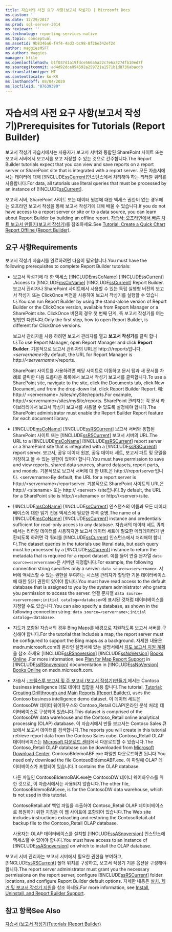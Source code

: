 ```yaml
---
title: 자습서의 사전 요구 사항(보고서 작성기) | Microsoft Docs
ms.custom: ''
ms.date: 12/29/2017
ms.prod: sql-server-2014
ms.reviewer: ''
ms.technology: reporting-services-native
ms.topic: conceptual
ms.assetid: 9b8346a6-f4f4-4ad3-bc98-8f2be342ef2d
author: maggiesMSFT
ms.author: maggies
manager: kfile
ms.openlocfilehash: b1f037d1a19fdce566a5a22c7e6a3274fb10ed7f
ms.sourcegitcommit: ad4d92dce894592a259721a1571b1d8736abacdb
ms.translationtype: MT
ms.contentlocale: ko-KR
ms.lasthandoff: 08/04/2020
ms.locfileid: "87639390"
---
```

# <a name="prerequisites-for-tutorials-report-builder"></a><span data-ttu-id="9cd9d-102">자습서의 사전 요구 사항(보고서 작성기)</span><span class="sxs-lookup"><span data-stu-id="9cd9d-102">Prerequisites for Tutorials (Report Builder)</span></span>
  <span data-ttu-id="9cd9d-103">보고서 작성기 자습서에서는 사용자가 보고서 서버와 통합된 SharePoint 사이트 또는 보고서 서버에서 보고서를 보고 저장할 수 있는 것으로 간주합니다.</span><span class="sxs-lookup"><span data-stu-id="9cd9d-103">The Report Builder tutorials expect that you can view and save reports on a report server or SharePoint site that is integrated with a report server.</span></span> <span data-ttu-id="9cd9d-104">모든 자습서에서는 데이터에 대해 [!INCLUDE[ssCurrent](../includes/sscurrent-md.md)]인스턴스에서 처리해야 하는 리터럴 쿼리를 사용합니다.</span><span class="sxs-lookup"><span data-stu-id="9cd9d-104">For data, all tutorials use literal queries that must be processed by an instance of [!INCLUDE[ssCurrent](../includes/sscurrent-md.md)].</span></span>  
  
 <span data-ttu-id="9cd9d-105">보고서 서버, SharePoint 사이트 또는 데이터 원본에 대한 액세스 권한이 없는 경우에는 오프라인 보고서 작성을 통해 보고서 작성기에 대해 배울 수 있습니다.</span><span class="sxs-lookup"><span data-stu-id="9cd9d-105">If you do not have access to a report server or site or to a data source, you can learn about Report Builder by building an offline report.</span></span> <span data-ttu-id="9cd9d-106">[자습서: 오프라인에서 빠른 차트 보고서 만들기&#40;보고서 작성기&#41;](report-builder/tutorial-create-a-quick-chart-report-offline-report-builder.md)를 참조하세요.</span><span class="sxs-lookup"><span data-stu-id="9cd9d-106">See [Tutorial: Create a Quick Chart Report Offline &#40;Report Builder&#41;](report-builder/tutorial-create-a-quick-chart-report-offline-report-builder.md).</span></span>  
  
## <a name="requirements"></a><span data-ttu-id="9cd9d-107">요구 사항</span><span class="sxs-lookup"><span data-stu-id="9cd9d-107">Requirements</span></span>  
 <span data-ttu-id="9cd9d-108">보고서 작성기 자습서를 완료하려면 다음이 필요합니다.</span><span class="sxs-lookup"><span data-stu-id="9cd9d-108">You must have the following prerequisites to complete Report Builder tutorials:</span></span>  
  
-   <span data-ttu-id="9cd9d-109">보고서 작성기에 대 한 액세스 [!INCLUDE[msCoName](../includes/msconame-md.md)] [!INCLUDE[ssCurrent](../includes/sscurrent-md.md)] .</span><span class="sxs-lookup"><span data-stu-id="9cd9d-109">Access to [!INCLUDE[msCoName](../includes/msconame-md.md)] [!INCLUDE[ssCurrent](../includes/sscurrent-md.md)] Report Builder.</span></span> <span data-ttu-id="9cd9d-110">보고서 관리자나 SharePoint 사이트에서 사용할 수 있는 독립 실행형 버전의 보고서 작성기 또는 ClickOnce 버전을 사용하여 보고서 작성기를 실행할 수 있습니다.</span><span class="sxs-lookup"><span data-stu-id="9cd9d-110">You can run Report Builder by using the stand-alone version of Report Builder or the ClickOnce version, available from Report Manager or a SharePoint site.</span></span> <span data-ttu-id="9cd9d-111">ClickOnce 버전의 경우 첫 번째 단계, 즉 보고서 작성기를 여는 방법만 다릅니다.</span><span class="sxs-lookup"><span data-stu-id="9cd9d-111">Only the first step, how to open Report Builder, is different for ClickOnce versions.</span></span>  
  
     <span data-ttu-id="9cd9d-112">보고서 관리자을 사용 하려면 보고서 관리자를 열고 **보고서 작성기**를 클릭 합니다.</span><span class="sxs-lookup"><span data-stu-id="9cd9d-112">To use Report Manager, open Report Manager and click **Report Builder**.</span></span> <span data-ttu-id="9cd9d-113">기본적으로 보고서 관리자의 URL은 http:///reports입니다. \<*servername*></span><span class="sxs-lookup"><span data-stu-id="9cd9d-113">By default, the URL for Report Manager is http://\<*servername*>/reports.</span></span>  
  
     <span data-ttu-id="9cd9d-114">SharePoint 사이트를 사용하려면 해당 사이트로 이동하고 문서 탭과 새 문서를 차례로 클릭한 다음 드롭다운 목록에서 보고서 작성기 보고서를 클릭합니다.</span><span class="sxs-lookup"><span data-stu-id="9cd9d-114">To use a SharePoint site, navigate to the site, click the Documents tab, click New Document, and from the drop-down list, click Report Builder Report.</span></span> <span data-ttu-id="9cd9d-115">예: http:// \<servername> /sites/mySite/reports.</span><span class="sxs-lookup"><span data-stu-id="9cd9d-115">For example, http://\<servername>/sites/mySite/reports.</span></span> <span data-ttu-id="9cd9d-116">SharePoint 관리자는 각 문서 라이브러리에서 보고서 작성기 보고서를 사용할 수 있도록 설정해야 합니다.</span><span class="sxs-lookup"><span data-stu-id="9cd9d-116">The SharePoint administrator must enable the Report Builder Report feature for each document library.</span></span>  
  
-   <span data-ttu-id="9cd9d-117">[!INCLUDE[msCoName](../includes/msconame-md.md)] [!INCLUDE[ssRSCurrent](../includes/ssrscurrent-md.md)] 보고서 서버와 통합된 SharePoint 사이트 또는 [!INCLUDE[ssRSCurrent](../includes/ssrscurrent-md.md)] 보고서 서버의 URL.</span><span class="sxs-lookup"><span data-stu-id="9cd9d-117">The URL to a [!INCLUDE[msCoName](../includes/msconame-md.md)] [!INCLUDE[ssRSCurrent](../includes/ssrscurrent-md.md)] report server or a SharePoint site that is integrated with a [!INCLUDE[ssRSCurrent](../includes/ssrscurrent-md.md)] report server.</span></span> <span data-ttu-id="9cd9d-118">보고서, 공유 데이터 원본, 공유 데이터 세트, 보고서 파트 및 모델을 저장하고 볼 수 있는 권한이 있어야 합니다.</span><span class="sxs-lookup"><span data-stu-id="9cd9d-118">You must have permission to save and view reports, shared data sources, shared datasets, report parts, and models.</span></span> <span data-ttu-id="9cd9d-119">기본적으로 보고서 서버에 대 한 URL은 http:///reportserver입니다. \<servername></span><span class="sxs-lookup"><span data-stu-id="9cd9d-119">By default, the URL for a report server is http://\<servername>/reportserver.</span></span> <span data-ttu-id="9cd9d-120">기본적으로 SharePoint 사이트의 URL은 http:// \<sitename> 또는 http:// \<server> /site입니다.</span><span class="sxs-lookup"><span data-stu-id="9cd9d-120">By default, the URL for a SharePoint site is http://\<sitename> or http://\<server>/site.</span></span>  
  
-   <span data-ttu-id="9cd9d-121">[!INCLUDE[msCoName](../includes/msconame-md.md)] [!INCLUDE[ssCurrent](../includes/sscurrent-md.md)] 인스턴스의 이름과 모든 데이터베이스에 대한 읽기 전용 액세스에 필요한 자격 증명.</span><span class="sxs-lookup"><span data-stu-id="9cd9d-121">The name of a [!INCLUDE[msCoName](../includes/msconame-md.md)] [!INCLUDE[ssCurrent](../includes/sscurrent-md.md)] instance and credentials sufficient for read-only access to any database.</span></span> <span data-ttu-id="9cd9d-122">자습서의 데이터 세트 쿼리에서는 리터럴 데이터를 사용하지만 보고서 데이터 세트에 필요한 메타데이터가 반환되도록 하려면 각 쿼리를 [!INCLUDE[ssCurrent](../includes/sscurrent-md.md)] 인스턴스에서 처리해야 합니다.</span><span class="sxs-lookup"><span data-stu-id="9cd9d-122">The dataset queries in the tutorials use literal data, but each query must be processed by a [!INCLUDE[ssCurrent](../includes/sscurrent-md.md)] instance to return the metadata that is required for a report dataset.</span></span> <span data-ttu-id="9cd9d-123">예를 들어 연결 문자열 `data source=<servername>`은 서버만 지정합니다.</span><span class="sxs-lookup"><span data-stu-id="9cd9d-123">For example, the following connection string specifies only a server: `data source=<servername>`.</span></span> <span data-ttu-id="9cd9d-124">서버에 액세스할 수 있는 권한을 부여하는 시스템 관리자가 할당한 기본 데이터베이스에 대한 읽기 권한이 있어야 합니다.</span><span class="sxs-lookup"><span data-stu-id="9cd9d-124">You must have read access to the default database that is assigned to you by the system administrator who grants you permission to access the server.</span></span> <span data-ttu-id="9cd9d-125">연결 문자열 `data source=<servername>;initial catalog=<database>`에 표시된 것처럼 데이터베이스를 지정할 수도 있습니다.</span><span class="sxs-lookup"><span data-stu-id="9cd9d-125">You can also specify a database, as shown in the following connection string: `data source=<servername>;initial catalog=<database>`.</span></span>  
  
-   <span data-ttu-id="9cd9d-126">지도가 포함된 자습서의 경우 Bing Maps를 배경으로 지원하도록 보고서 서버를 구성해야 합니다.</span><span class="sxs-lookup"><span data-stu-id="9cd9d-126">For the tutorial that includes a map, the report server must be configured to support the Bing maps as a background.</span></span> <span data-ttu-id="9cd9d-127">자세한 내용은 msdn.microsoft.com의 온라인 설명서에 있는 설명서에서 [지도 보고서 지원 계획](plan-for-map-report-support.md) 을 참조 하세요 [!INCLUDE[ssRSnoversion](../includes/ssrsnoversion-md.md)] [!INCLUDE[ssNoVersion](../includes/ssnoversion-md.md)] [Books Online](https://go.microsoft.com/fwlink/?LinkId=154888) .</span><span class="sxs-lookup"><span data-stu-id="9cd9d-127">For more information, see [Plan for Map Report Support](plan-for-map-report-support.md) in [!INCLUDE[ssRSnoversion](../includes/ssrsnoversion-md.md)] documentation in [!INCLUDE[ssNoVersion](../includes/ssnoversion-md.md)] [Books Online](https://go.microsoft.com/fwlink/?LinkId=154888) on msdn.microsoft.com.</span></span>  
  
-   <span data-ttu-id="9cd9d-128">자습서 [: 드릴스루 보고서 및 주 보고서 &#40;보고서 작성기&#41;만들기 ](tutorial-creating-drillthrough-and-main-reports-report-builder.md)에서는 Contoso business intelligence 데모 데이터 집합을 사용 합니다.</span><span class="sxs-lookup"><span data-stu-id="9cd9d-128">The tutorial, [Tutorial: Creating Drillthrough and Main Reports &#40;Report Builder&#41;](tutorial-creating-drillthrough-and-main-reports-report-builder.md), uses the Contoso business intelligence demo dataset.</span></span> <span data-ttu-id="9cd9d-129">이 데이터 세트은 ContosoDW 데이터 웨어하우스와 Contoso_Retail OLAP(온라인 분석 처리) 데이터베이스로 구성되어 있습니다.</span><span class="sxs-lookup"><span data-stu-id="9cd9d-129">This dataset is comprised of the ContosoDW data warehouse and the Contoso_Retail online analytical processing (OLAP) database.</span></span> <span data-ttu-id="9cd9d-130">이 자습서에서 만들 보고서는 Contoso Sales 큐브에서 보고서 데이터를 검색합니다.</span><span class="sxs-lookup"><span data-stu-id="9cd9d-130">The reports you will create in this tutorial retrieve report data from the Contoso Sales cube.</span></span> <span data-ttu-id="9cd9d-131">Contoso_Retail OLAP 데이터베이스는 [Microsoft 다운로드 센터](https://www.microsoft.com/download/details.aspx?id=18279)에서 다운로드할 수 있습니다.</span><span class="sxs-lookup"><span data-stu-id="9cd9d-131">The Contoso_Retail OLAP database can be downloaded from [Microsoft Download Center](https://www.microsoft.com/download/details.aspx?id=18279).</span></span> <span data-ttu-id="9cd9d-132">ContosoBIdemoABF.exe 파일만 다운로드하면 됩니다.</span><span class="sxs-lookup"><span data-stu-id="9cd9d-132">You need only download the file ContosoBIdemoABF.exe.</span></span> <span data-ttu-id="9cd9d-133">이 파일에 OLAP 데이터베이스가 포함되어 있습니다.</span><span class="sxs-lookup"><span data-stu-id="9cd9d-133">It contains the OLAP database.</span></span>  
  
     <span data-ttu-id="9cd9d-134">다른 파일인 ContosoBIdemoBAK.exe는 ContosoDW 데이터 웨어하우스를 위한 것으로, 이 자습서에서는 사용되지 않습니다.</span><span class="sxs-lookup"><span data-stu-id="9cd9d-134">The other file, ContosoBIdemoBAK.exe, is for the ContosoDW data warehouse, which is not used in this tutorial.</span></span>  
  
     <span data-ttu-id="9cd9d-135">ContosoRetail.abf 백업 파일을 추출하여 Contoso_Retail OLAP 데이터베이스로 복원하기 위한 지침은 이 웹 사이트에 포함되어 있습니다.</span><span class="sxs-lookup"><span data-stu-id="9cd9d-135">The Web site includes instructions extracting and restoring the ContosoRetail.abf backup file to the Contoso_Retail OLAP database.</span></span>  
  
     <span data-ttu-id="9cd9d-136">사용자는 OLAP 데이터베이스를 설치할 [!INCLUDE[ssASnoversion](../includes/ssasnoversion-md.md)] 인스턴스에 액세스할 수 있어야 합니다.</span><span class="sxs-lookup"><span data-stu-id="9cd9d-136">You must have access to an instance of [!INCLUDE[ssASnoversion](../includes/ssasnoversion-md.md)] on which to install the OLAP database.</span></span>  
  
 <span data-ttu-id="9cd9d-137">보고서 서버 관리자는 보고서 서버에서 필요한 권한을 부여하고, [!INCLUDE[ssRSCurrent](../includes/ssrscurrent-md.md)] 폴더 위치를 구성하고, 보고서 작성기 기본 옵션을 구성해야 합니다.</span><span class="sxs-lookup"><span data-stu-id="9cd9d-137">The report server administrator must grant you the necessary permissions on the report server, configure [!INCLUDE[ssRSCurrent](../includes/ssrscurrent-md.md)] folder locations, and configure Report Builder default options.</span></span> <span data-ttu-id="9cd9d-138">자세한 내용은 [설치, 제거 및 보고서 작성기 지원](install-uninstall-and-report-builder-support.md)을 참조 하세요.</span><span class="sxs-lookup"><span data-stu-id="9cd9d-138">For more information, see [Install, Uninstall, and Report Builder Support](install-uninstall-and-report-builder-support.md).</span></span>  
  
## <a name="see-also"></a><span data-ttu-id="9cd9d-139">참고 항목</span><span class="sxs-lookup"><span data-stu-id="9cd9d-139">See Also</span></span>  
 [<span data-ttu-id="9cd9d-140">자습서 &#40;보고서 작성기&#41;</span><span class="sxs-lookup"><span data-stu-id="9cd9d-140">Tutorials &#40;Report Builder&#41;</span></span>](report-builder-tutorials.md)  
  
  
